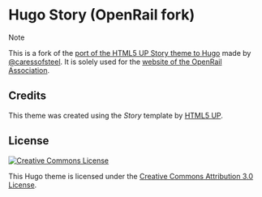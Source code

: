 # Hugo Story (OpenRail fork)

> [!NOTE]
> This is a fork of the [port of the HTML5 UP Story theme to Hugo](https://github.com/caressofsteel/hugo-story) made by [@caressofsteel](https://github.com/caressofsteel). It is solely used for the [website of the OpenRail Association](https://github.com/OpenRailAssociation/website).

## Credits

This theme was created using the _Story_ template by [HTML5 UP](https://html5up.net/uploads/demos/story/).

## License

<a rel="license" href="http://creativecommons.org/licenses/by/3.0/" class="license-button"><img alt="Creative Commons License" style="border-width:0" src="https://i.creativecommons.org/l/by/3.0/88x31.png"></a>

This Hugo theme is licensed under the [Creative Commons Attribution 3.0 License](LICENSE).
